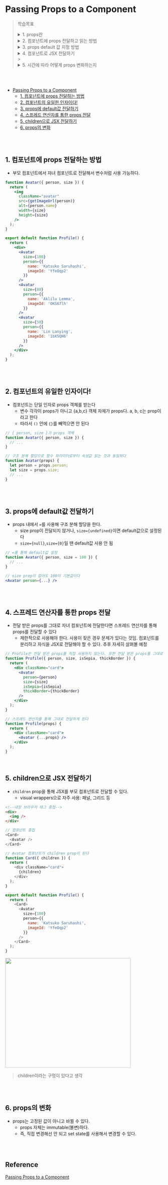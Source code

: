 # Passing Props to a Component

> 학습목표  
> <details>
> <summary>1. props란</summary>
> <div>
> 컴포넌트 간에 정보를 주고 받는 수단이다. 컴포넌트에 대한 유일한 인자이다.
> </div>
> </details>
> <details>
> <summary>2. 컴포넌트에 props 전달하고 읽는 방법</summary>
> <div>
> 1. 부모 컴포넌트에서 자녀 컴포넌트로 HTML 속성처럼 값을 전달<br>
> 2. 자녀 컴포넌트에선 {} 로 인자를 받는다
> </div>
> </details>
> <details>
> <summary>3. props default 값 지정 방법</summary>
> <div>
> 구조 분해 할당을 사용합니다. props 내에서 `=`를 통해 지정한다.<br>
> prop 값을 전달 받지 않거나 undefined일 때 default 값이 사용되고, null이나 0일 땐 사용되지 않습니다
> </div>
> </details>
> <details>
> <summary>4. 컴포넌트로 JSX 전달하기</summary>
> <div>
> children prop을 통해 부모 컴포넌트로 전달하게 됩니다
> </div>
> </details>
> > <details>
> <summary>5. 시간에 따라 어떻게 props 변화하는지</summary>
> <div>
> 변경된 값을 받거나 set state를 통해 변경을 요청하게 됩니다. <br>
> props는 immutable하며 자녀 컴포넌트에서 직접 변경하면 안 됩니다.
> </div>
> </details>

<br><br>

- [Passing Props to a Component](#passing-props-to-a-component)
  - [1. 컴포넌트에 props 전달하는 방법](#1-컴포넌트에-props-전달하는-방법)
  - [2. 컴포넌트의 유일한 인자이다!](#2-컴포넌트의-유일한-인자이다)
  - [3. props에 default값 전달하기](#3-props에-default값-전달하기)
  - [4. 스프레드 연산자를 통한 props 전달](#4-스프레드-연산자를-통한-props-전달)
  - [5. children으로 JSX 전달하기](#5-children으로-jsx-전달하기)
  - [6. props의 변화](#6-props의-변화)


<br><br>

## 1. 컴포넌트에 props 전달하는 방법 
- 부모 컴포넌트에서 자녀 컴포넌트로 전달해서 변수처럼 사용 가능하다.

```jsx
function Avatar({ person, size }) {
  return (
    <img
      className="avatar"
      src={getImageUrl(person)}
      alt={person.name}
      width={size}
      height={size}
    />
  );
}

export default function Profile() {
  return (
    <div>
      <Avatar
        size={100}
        person={{ 
          name: 'Katsuko Saruhashi', 
          imageId: 'YfeOqp2'
        }}
      />
      <Avatar
        size={80}
        person={{
          name: 'Aklilu Lemma', 
          imageId: 'OKS67lh'
        }}
      />
      <Avatar
        size={50}
        person={{ 
          name: 'Lin Lanying',
          imageId: '1bX5QH6'
        }}
      />
    </div>
  );
}
```

<br><br>

## 2. 컴포넌트의 유일한 인자이다! 
- 컴포넌트는 단일 인자로 props 객체를 받는다  
  - 변수 각각이 props가 아니고 {a,b,c} 객체 자체가 props다. a, b, c는 prop이라고 한다
  - 따라서 `()` 안에 `{}`를 빼먹으면 안 된다

```jsx
// { person, size }가 props 객체
function Avatar({ person, size }) {
  // ...
}

// 구조 분해 할당으로 함수 파라미터로부터 속성값 읽는 것과 동일하다
function Avatar(props) {
  let person = props.person;
  let size = props.size;
  // ...
}

```

<br><br>

## 3. props에 default값 전달하기
- props 내에서 `=`를 사용해 구조 분해 할당을 한다.
  - size prop이 전달되지 않거나, `size={undefined}`이면 default값으로 설정된다
  - `size={null}`,`size={0}`일 땐 default값 사용 안 됨

```jsx
// =를 통해 default값 설정
function Avatar({ person, size = 100 }) {
  // ...
}

// size prop이 없어도 100이 기본값이다
<Avatar person={...} />

```

<br><br>

## 4. 스프레드 연산자를 통한 props 전달
- 전달 받은 props를 그대로 자녀 컴포넌트에 전달한다면 스프레드 연산자를 통해 props를 전달할 수 있다
  - 제한적으로 사용해야 한다. 사용이 잦은 경우 문제가 있다는 것임. 컴포넌트를 분리하고 자식을 JSX로 전달해야 할 수 있다. 추후 자세히 살펴볼 예정

```jsx
// Profile은 전달 받은 props를 직접 사용하지 않는다. 또한 전달 받은 props를 그대로 전달한다
function Profile({ person, size, isSepia, thickBorder }) {
  return (
    <div className="card">
      <Avatar
        person={person}
        size={size}
        isSepia={isSepia}
        thickBorder={thickBorder}
      />
    </div>
  );
}

// 스프레드 연산자를 통해 그대로 전달하게 된다
function Profile(props) {
  return (
    <div className="card">
      <Avatar {...props} />
    </div>
  );
}
```

<br>

## 5. children으로 JSX 전달하기
- `children` prop을 통해 JSX를 부모 컴포넌트로 전달할 수 있다.
  - visual wrappers으로 자주 사용: 패널, 그리드 등

```html
<!--내장 브라우저 태그 중첩-->
<div>
  <img />
</div>
```

```javascript
// 컴포넌트 중첩
<Card>
  <Avatar />
</Card>
```

```javascript
// Avatar 컴포넌트가 children prop이 된다
function Card({ children }) {
  return (
    <div className="card">
      {children}
    </div>
  );
}

export default function Profile() {
  return (
    <Card>
      <Avatar
        size={100}
        person={{ 
          name: 'Katsuko Saruhashi',
          imageId: 'YfeOqp2'
        }}
      />
    </Card>
  );
}
```

<img src="..\..\image\react\docs\children.png" width="400" height="350">

> children이라는 구멍이 있다고 생각

<br><br>

## 6. props의 변화
- props는 고정된 값이 아니고 바뀔 수 있다.
  - props 자체는 immutable(불변)하다. 
  - 즉, 직접 변경해선 안 되고 set state를 사용해서 변경할 수 있다.


<br><br>

## Reference<!-- omit in toc -->
[Passing Props to a Component](https://beta.reactjs.org/learn/passing-props-to-a-component#passing-jsx-as-children)
